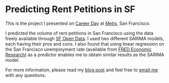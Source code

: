 # Predicting Rent Petitions in SF

This is the project I presented on [Career Day](https://www.eventbrite.com/e/find-your-next-data-scientist-in-san-francisco-at-metis-career-day-for-employers-tickets-62002954506) at [Metis](https://www.thisismetis.com/), San Francisco.

I predicted the volume of rent petitions in San Francisco using the data freely available through [SF Open Data](https://data.sfgov.org/Housing-and-Buildings/Petitions-to-the-Rent-Board/6swy-cmkq). I used two different SARIMA models, each having their pros and cons. I also found that using linear regression on the San Francisco unemployment rate (available from [FRED Economic Research](https://fred.stlouisfed.org/series/CASANF0URN)) as a predictor enables me to obtain similar results as the SARIMA model.

For more information, please read my [blog post](https://harrisonized.github.io/2019/06/25/sf-rent-petitions.html) and feel free to [email me](mailto:harrisonized@gmail.com) with any questions.